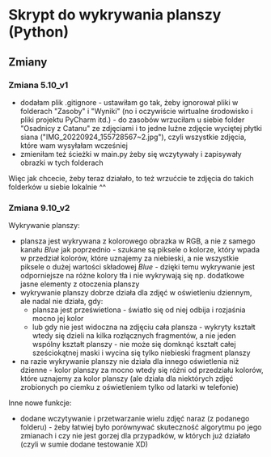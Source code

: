 # Skrypt do wykrywania planszy (Python)
## Zmiany
### Zmiana 5.10_v1
- dodałam plik .gitignore - ustawiłam go tak, żeby ignorował pliki w folderach "Zasoby" i "Wyniki" (no i oczywiście wirtualne środowisko i pliki projektu PyCharm itd.) - do zasobów wrzuciłam u siebie folder "Osadnicy z Catanu" ze zdjęciami i to jedne luźne zdjęcie wyciętej płytki siana ("IMG_20220924_155728567~2.jpg"), czyli wszystkie zdjęcia, które wam wysyłałam wcześniej
- zmieniłam też ścieżki w main.py żeby się wczytywały i zapisywały obrazki w tych folderach

Więc jak chcecie, żeby teraz działało, to też wrzućcie te zdjęcia do takich folderków u siebie lokalnie ^^

### Zmiana 9.10_v2

Wykrywanie planszy:
- plansza jest wykrywana z kolorowego obrazka w RGB, a nie z samego kanału *Blue* jak poprzednio - szukane są piksele o kolorze, który wpada w przedział kolorów, które uznajemy za niebieski, a nie wszystkie piksele o dużej wartości składowej *Blue* - dzięki temu wykrywanie jest odporniejsze na różne kolory tła i nie wykrywają się np. dodatkowe jasne elementy z otoczenia planszy
- wykrywanie planszy dobrze działa dla zdjęć w oświetleniu dziennym, ale nadal nie działa, gdy:
    - plansza jest prześwietlona - światło się od niej odbija i rozjaśnia mocno jej kolor
	- lub gdy nie jest widoczna na zdjęciu cała plansza - wykryty kształt wtedy się dzieli na kilka rozłącznych fragmentów, a nie jeden wspólny kształt planszy - nie może się domknąć kształt całej sześciokątnej maski i wycina się tylko niebieski fragment planszy
- na razie wykrywanie planszy nie działa dla innego oświetlenia niż dzienne - kolor planszy za mocno wtedy się różni od przedziału kolorów, które uznajemy za kolor planszy (ale działa dla niektórych zdjęć zrobionych po ciemku z oświetleniem tylko od latarki w telefonie)

Inne nowe funkcje:
- dodane wczytywanie i przetwarzanie wielu zdjęć naraz (z podanego folderu) - żeby łatwiej było porównywać skuteczność algorytmu po jego zmianach i czy nie jest gorzej dla przypadków, w których już działało (czyli w sumie dodane testowanie XD)